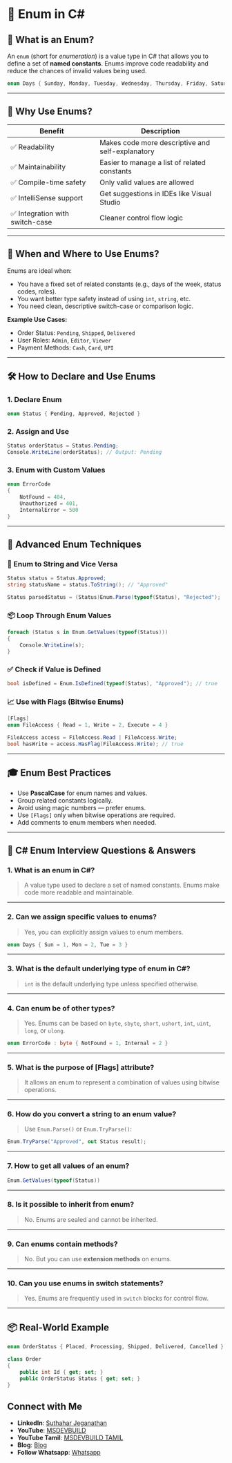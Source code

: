 
# 📘 Enum in C#

## 🔰 What is an Enum?

An `enum` (short for *enumeration*) is a value type in C# that allows you to define a set of **named constants**. Enums improve code readability and reduce the chances of invalid values being used.

```csharp
enum Days { Sunday, Monday, Tuesday, Wednesday, Thursday, Friday, Saturday };
```

---

## 🎯 Why Use Enums?

| Benefit | Description |
|--------|-------------|
| ✅ Readability | Makes code more descriptive and self-explanatory |
| ✅ Maintainability | Easier to manage a list of related constants |
| ✅ Compile-time safety | Only valid values are allowed |
| ✅ IntelliSense support | Get suggestions in IDEs like Visual Studio |
| ✅ Integration with switch-case | Cleaner control flow logic |

---

## 🧠 When and Where to Use Enums?

Enums are ideal when:
- You have a fixed set of related constants (e.g., days of the week, status codes, roles).
- You want better type safety instead of using `int`, `string`, etc.
- You need clean, descriptive switch-case or comparison logic.

**Example Use Cases:**
- Order Status: `Pending`, `Shipped`, `Delivered`
- User Roles: `Admin`, `Editor`, `Viewer`
- Payment Methods: `Cash`, `Card`, `UPI`

---

## 🛠 How to Declare and Use Enums

### 1. Declare Enum
```csharp
enum Status { Pending, Approved, Rejected }
```

### 2. Assign and Use
```csharp
Status orderStatus = Status.Pending;
Console.WriteLine(orderStatus); // Output: Pending
```

### 3. Enum with Custom Values
```csharp
enum ErrorCode
{
    NotFound = 404,
    Unauthorized = 401,
    InternalError = 500
}
```

---

## 🧪 Advanced Enum Techniques

### 🔁 Enum to String and Vice Versa

```csharp
Status status = Status.Approved;
string statusName = status.ToString(); // "Approved"

Status parsedStatus = (Status)Enum.Parse(typeof(Status), "Rejected");
```

### 📦 Loop Through Enum Values

```csharp
foreach (Status s in Enum.GetValues(typeof(Status)))
{
    Console.WriteLine(s);
}
```

### ✅ Check if Value is Defined

```csharp
bool isDefined = Enum.IsDefined(typeof(Status), "Approved"); // true
```

### 📈 Use with Flags (Bitwise Enums)

```csharp
[Flags]
enum FileAccess { Read = 1, Write = 2, Execute = 4 }

FileAccess access = FileAccess.Read | FileAccess.Write;
bool hasWrite = access.HasFlag(FileAccess.Write); // true
```

---

## 🎓 Enum Best Practices

- Use **PascalCase** for enum names and values.
- Group related constants logically.
- Avoid using magic numbers — prefer enums.
- Use `[Flags]` only when bitwise operations are required.
- Add comments to enum members when needed.

---

## 💼 C# Enum Interview Questions & Answers

### 1. **What is an enum in C#?**
> A value type used to declare a set of named constants. Enums make code more readable and maintainable.

---

### 2. **Can we assign specific values to enums?**
> Yes, you can explicitly assign values to enum members.

```csharp
enum Days { Sun = 1, Mon = 2, Tue = 3 }
```

---

### 3. **What is the default underlying type of enum in C#?**
> `int` is the default underlying type unless specified otherwise.

---

### 4. **Can enum be of other types?**
> Yes. Enums can be based on `byte`, `sbyte`, `short`, `ushort`, `int`, `uint`, `long`, or `ulong`.

```csharp
enum ErrorCode : byte { NotFound = 1, Internal = 2 }
```

---

### 5. **What is the purpose of [Flags] attribute?**
> It allows an enum to represent a combination of values using bitwise operations.

---

### 6. **How do you convert a string to an enum value?**
> Use `Enum.Parse()` or `Enum.TryParse()`:

```csharp
Enum.TryParse("Approved", out Status result);
```

---

### 7. **How to get all values of an enum?**
```csharp
Enum.GetValues(typeof(Status))
```

---

### 8. **Is it possible to inherit from enum?**
> No. Enums are sealed and cannot be inherited.

---

### 9. **Can enums contain methods?**
> No. But you can use **extension methods** on enums.

---

### 10. **Can you use enums in switch statements?**
> Yes. Enums are frequently used in `switch` blocks for control flow.

---

## 📦 Real-World Example

```csharp
enum OrderStatus { Placed, Processing, Shipped, Delivered, Cancelled }

class Order
{
    public int Id { get; set; }
    public OrderStatus Status { get; set; }
}
```

  ## Connect with Me
- **LinkedIn**: [Suthahar Jeganathan](https://www.linkedin.com/in/jssuthahar/)
- **YouTube**: [MSDEVBUILD](https://www.youtube.com/@MSDEVBUILD)
- **YouTube Tamil**: [MSDEVBUILD TAMIL](https://www.youtube.com/@MSDEVBUILDTamil)
- **Blog**: [Blog](https://www.msdevbuild.com/)
- **Follow Whatsapp**: [Whatsapp](https://www.whatsapp.com/channel/0029Va5j2rHEFeXcTlUhQB0J)


